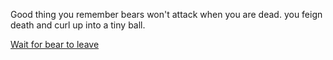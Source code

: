 Good thing you remember bears won't attack when you are dead. you feign death and curl up into a tiny ball.

[Wait for bear to leave](../../../upwards.md)